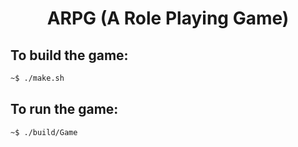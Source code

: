 <h1 align="center">ARPG (A Role Playing Game)</h1>

<h2>To build the game:</h2>

```bash
~$ ./make.sh
```

<h2>To run the game:</h2>

```bash
~$ ./build/Game
```
